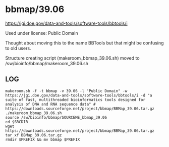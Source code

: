 bbmap/39.06
===========

<https://jgi.doe.gov/data-and-tools/software-tools/bbtools/i>

Used under license:
Public Domain


Thought about moving this to the name BBTools but that might be confusing to old users.

Structure creating script (makeroom_bbmap_39.06.sh) moved to /sw/bioinfo/bbmap/makeroom_39.06.sh

LOG
---

    makeroom.sh -f -t bbmap -v 39.06 -l "Public Domain" -w https://jgi.doe.gov/data-and-tools/software-tools/bbtools/i -d "a suite of fast, multithreaded bioinformatics tools designed for analysis of DNA and RNA sequence data" # https://downloads.sourceforge.net/project/bbmap/BBMap_39.06.tar.gz
    ./makeroom_bbmap_39.06.sh 
    source /sw/bioinfo/bbmap/SOURCEME_bbmap_39.06
    cd $SRCDIR
    wget https://downloads.sourceforge.net/project/bbmap/BBMap_39.06.tar.gz
    tar xf BBMap_39.06.tar.gz 
    rmdir $PREFIX && mv bbmap $PREFIX
